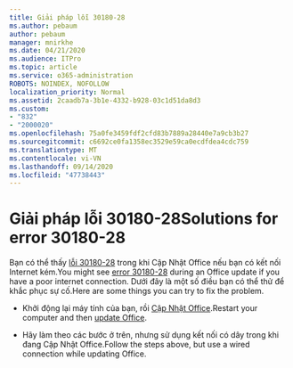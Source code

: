 ```yaml
---
title: Giải pháp lỗi 30180-28
ms.author: pebaum
author: pebaum
manager: mnirkhe
ms.date: 04/21/2020
ms.audience: ITPro
ms.topic: article
ms.service: o365-administration
ROBOTS: NOINDEX, NOFOLLOW
localization_priority: Normal
ms.assetid: 2caadb7a-3b1e-4332-b928-03c1d51da8d3
ms.custom:
- "832"
- "2000020"
ms.openlocfilehash: 75a0fe3459fdf2cfd83b7889a28440e7a9cb3b27
ms.sourcegitcommit: c6692ce0fa1358ec3529e59ca0ecdfdea4cdc759
ms.translationtype: MT
ms.contentlocale: vi-VN
ms.lasthandoff: 09/14/2020
ms.locfileid: "47738443"
---
```

# <a name="solutions-for-error-30180-28"></a><span data-ttu-id="49517-102">Giải pháp lỗi 30180-28</span><span class="sxs-lookup"><span data-stu-id="49517-102">Solutions for error 30180-28</span></span>

<span data-ttu-id="49517-103">Bạn có thể thấy [lỗi 30180-28](https://support.office.com/article/47ae453b-677c-412f-9a21-6766555ff4de?wt.mc_id=Alchemy_ClientDIA) trong khi Cập Nhật Office nếu bạn có kết nối Internet kém.</span><span class="sxs-lookup"><span data-stu-id="49517-103">You might see [error 30180-28](https://support.office.com/article/47ae453b-677c-412f-9a21-6766555ff4de?wt.mc_id=Alchemy_ClientDIA) during an Office update if you have a poor internet connection.</span></span> <span data-ttu-id="49517-104">Dưới đây là một số điều bạn có thể thử để khắc phục sự cố.</span><span class="sxs-lookup"><span data-stu-id="49517-104">Here are some things you can try to fix the problem.</span></span>
  
- <span data-ttu-id="49517-105">Khởi động lại máy tính của bạn, rồi [Cập Nhật Office](https://support.office.com/article/2ab296f3-7f03-43a2-8e50-46de917611c5?wt.mc_id=Alchemy_ClientDIA).</span><span class="sxs-lookup"><span data-stu-id="49517-105">Restart your computer and then [update Office](https://support.office.com/article/2ab296f3-7f03-43a2-8e50-46de917611c5?wt.mc_id=Alchemy_ClientDIA).</span></span>

- <span data-ttu-id="49517-106">Hãy làm theo các bước ở trên, nhưng sử dụng kết nối có dây trong khi đang Cập Nhật Office.</span><span class="sxs-lookup"><span data-stu-id="49517-106">Follow the steps above, but use a wired connection while updating Office.</span></span>
